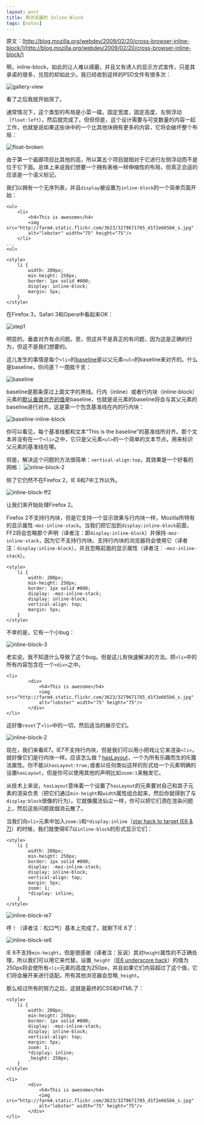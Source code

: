 ```yaml
---
layout: post
title: 跨浏览器的 Inline-Block
tags: [notes]
---
```


原文：[http://blog.mozilla.org/webdev/2009/02/20/cross-browser-inline-block/](http://blog.mozilla.org/webdev/2009/02/20/cross-browser-inline-block/)

啊，inline-block，如此的让人难以琢磨，并且又有诱人的显示方式宣传，只是其承诺的很多，兑现的却如此少。我已经收到这样的PSD文件有很多次：

![gallery-view](http://blog.mozilla.org/webdev/files/2009/02/gallery-view.jpg "gallery-view")

看了之后我就开始哭了。

通常情况下，这个类型的布局是小菜一碟。固定宽度，固定高度，左侧浮动（`float:left`），然后就完成了。但但但是，这个设计需要与可变数量的内容一起工作，也就是说如果这些块中的一个比其他块拥有更多的内容，它将会破坏整个布局：

![float-broken](http://blog.mozilla.org/webdev/files/2009/02/float-broken.jpg "float-broken")

由于第一个画廊项目比其他的高，所以第五个项目就相对于它进行左侧浮动而不是位于它下面。总体上来说我们想要一个拥有表格一样伸缩性的布局，但真正合适的应该是一个语义标记。

我们以拥有一个无序列表，并且`display`被设置为`inline-block`的一个简单页面开始：

	<ul>
	    <li>
	        <h4>This is awesome</h4>
	        <img src="http://farm4.static.flickr.com/3623/3279671785_d1f2e665b6_s.jpg"
	        alt="lobster" width="75" height="75"/>
	    </li>
	...
	<ul>

	<style>
	    li {
	        width: 200px;
	        min-height: 250px;
	        border: 1px solid #000;
	        display: inline-block;
	        margin: 5px;
	    }
	</style>
	
在Firefox 3，Safari 3和Opera中看起来OK：

![step1](http://blog.mozilla.org/webdev/files/2009/02/step1.jpg "step1")

明显的，垂直对齐有点问题。恩，但这并不是真正的有问题，因为这是正确的行为，但这不是我们想要的。

这儿发生的事情是每个`<li>`的[baseline](http://dev.w3.org/csswg/css3-linebox/#baseline)是以父元素`<ul>`的baseline来对齐的。什么是baseline，你问道？一图抵千言：

![baseline](http://blog.mozilla.org/webdev/files/2009/02/baseline.gif)

baseline是那条穿过上面文字的黑线。行内（inline）或者行内块（inline-block）元素的[默认垂直对齐的值](http://www.w3.org/TR/CSS21/visudet.html#propdef-vertical-align)是baseline，也就是说元素的baseline将会与其父元素的baseline进行对齐。这是第一个包含基准线在内的行内块：

![baseline-inline-block](http://blog.mozilla.org/webdev/files/2009/02/baseline-inline-block.jpg)

你可以看见，每个基准线都和文本“This is the baseline”的基准线所对齐。那个文本并没有在一个`<li>`之中，它只是父元素`<ul>`的一个简单的文本节点，用来标识父元素的基准线在哪。

但是，解决这个问题的方法很简单：`vertical-align:top`，其效果是一个好看的网格：
![inline-block-2](http://blog.mozilla.org/webdev/files/2009/02/inline-block-2.jpg)

除了它仍然不在Firefox 2，IE 6和7中工作以外。

![inline-block-ff2](http://blog.mozilla.org/webdev/files/2009/02/inline-block-ff2.jpg)

让我们来开始处理Firefox 2。

Firefox 2不支持行内块，但是它支持一个显示效果与行内块一样，Mozilla所特有的显示属性`-moz-inline-stack`。当我们把它加到`display:inline-block`前面，FF2将会忽略那个声明（译者注：即`display:inline-block`）并保持`-moz-inline-stack`，因为它不支持行内块。支持行内块的浏览器将会使用它（译者注：`display:inline-block`），并且忽略前面的显示属性（译者注：`-moz-inline-stack`）。

	<style>
	    li {
	        width: 200px;
	        min-height: 250px;
	        border: 1px solid #000;
	        display: -moz-inline-stack;
	        display: inline-block;
	        vertical-align: top;
	        margin: 5px;
	    }
	</style>
	
不幸的是，它有一个小bug：

![inline-block-3](http://blog.mozilla.org/webdev/files/2009/02/inline-block-3.jpg)

老实说，我不知道什么导致了这个bug。但是这儿有快速解决的方法。把`<li>`中的所有内容包含在一个`<div>`之中。
	
	<li>
	        <div>
	            <h4>This is awesome</h4>
	            <img src="http://farm4.static.flickr.com/3623/3279671785_d1f2e665b6_s.jpg"
	            alt="lobster" width="75" height="75"/>
	        </div>
	</li>

这好像`reset`了`<li>`中的一切，然后适当的展示它们。
	
![inline-block-2](http://blog.mozilla.org/webdev/files/2009/02/inline-block-2.jpg)

现在，我们来看IE7。IE7不支持行内块，但是我们可以用小把戏让它来渲染`<li>`，就好像它们是行内块一样。应该怎么做？[hasLayout](http://haslayout.net/haslayout)，一个为所有乐趣而生的IE魔法属性。你不能以`hasLayout:true;`或者以任何类似这样的形式给一个元素明确的设置`hasLayout`，但是你可以使用其他的声明比如`zoom:1`来触发它。
	
从技术上来说，`hasLayout`意味着一个设置了`hasLayout`的元素要对自己和其子元素的渲染负责（把它们通过`min-height`和`width`属性组合起来，然后你就得到了与`display:block`很像的行为）。它就像魔法仙尘一样，你可以把它们洒在渲染问题上，然后这些问题就烟消云散了。

当我们向`<li>`元素中加入`zoom:1`和`*display:inline`（[star hack to target IE6 & 7)](http://www.ejeliot.com/blog/63)）的时候，我们就使得IE7以`inline-block`的形式显示它们：
	
	<style>
	    li {
	        width: 200px;
	        min-height: 250px;
	        border: 1px solid #000;
	        display: -moz-inline-stack;
	        display: inline-block;
	        vertical-align: top;
	        margin: 5px;
	        zoom: 1;
	        *display: inline;
	    }
	</style>

![inline-block-ie7](http://blog.mozilla.org/webdev/files/2009/02/inline-block-ie7.jpg)

呼！（译者注：松口气）基本上完成了。就剩下IE 6了：

![inline-block-ie6](http://blog.mozilla.org/webdev/files/2009/02/inline-block-ie6.jpg)

IE 6不支持`min-height`，但是很感谢（译者注：反讽）其对`height`属性的不正确处理，所以我们可以用它来代替。设置`_height`（[IE6 underscore hack](http://www.ejeliot.com/blog/63)）的值为250px将会使所有`<li>`元素的高度为250px，并且如果它们内容超过了这个值，它们将会展开来进行适配。所有其他浏览器会忽略`_height`。
	
那么经过所有的努力之后，这就是最终的CSS和HTML了：

	<style>
	    li {
	        width: 200px;
	        min-height: 250px;
	        border: 1px solid #000;
	        display: -moz-inline-stack;
	        display: inline-block;
	        vertical-align: top;
	        margin: 5px;
	        zoom: 1;
	        *display: inline;
	        _height: 250px;
	    }
	</style>

	<li>
	        <div>
	            <h4>This is awesome</h4>
	            <img src="http://farm4.static.flickr.com/3623/3279671785_d1f2e665b6_s.jpg"
	            alt="lobster" width="75" height="75"/>
	        </div>
	</li>
